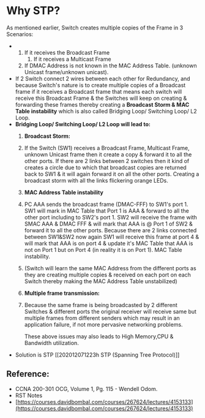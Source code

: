 # Why STP?

As mentioned earlier, Switch creates multiple copies of the Frame in 3 Scenarios:

* 1. If it receives the Broadcast Frame
     1. If it receives a Multicast Frame
  2. If DMAC Address is not known in the MAC Address Table. \(unknown Unicast frame/unknown unicast\).
* If 2 Switch connect 2 wires between each other for Redundancy, and because Switch's nature is to create multiple copies of a Broadcast frame if it receives a Broadcast frame that means each switch will receive this Broadcast Frame & the Switches will keep on creating & forwarding these frames thereby creating a **Broadcast Storm & MAC Table instability** which is also called Bridging Loop/ Switching Loop/ L2 Loop. 
* **Bridging Loop/ Switching Loop/ L2 Loop will lead to:**
  1. **Broadcast Storm:**
  2. If the Switch \(SW1\) receives a Broadcast Frame, Multicast Frame, unknown Unicast frame then it create a copy & forward it to all the other ports. If there are 2 links between 2 switches then it kind of creates a circle due to which that broadcast copies are returned back to SW1 & it will again forward it on all the other ports. Creating a broadcast storm with all the links flickering orange LEDs.
  3. **MAC Address Table instability**
  4. PC AAA sends the broadcast frame \(DMAC-FFF\) to SW1's port 1. SW1 will mark in MAC Table that Port 1 is AAA & forward to all the other port including to SW2's port 1. SW2 will receive the frame with SMAC AAA & DMAC FFF & will mark that AAA is @ Port 1 of SW2 & forward it to all the other ports. Because there are 2 links connected between SW1&SW2 now again SW1 will receive this frame at port 4 & will mark that AAA is on port 4 & update it's MAC Table that AAA is not on Port 1 but on Port 4 \(in reality it is on Port 1\). MAC Table instability.
  5. \(Switch will learn the same MAC Address from the different ports as they are creating multiple copies & received on each port on each Switch thereby making the MAC Address Table unstabilized\) 
  6. **Multiple frame transmission:**
  7. Because the same frame is being broadcasted by 2 different Switches & different ports the original receiver will receive same but multiple frames from different senders which may result in an application failure, if not more pervasive networking problems.

     These above issues may also leads to High Memory,CPU & Bandwidth utilization.
* Solution is STP \[\[202012071223h STP \(Spanning Tree Protocol\)\]\]

## Reference:

* CCNA 200-301 OCG, Volume 1, Pg. 115 - Wendell Odom.
* RST Notes
* [https://courses.davidbombal.com/courses/267624/lectures/4153133](https://courses.davidbombal.com/courses/267624/lectures/4153133)

